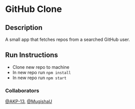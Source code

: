 # GitHub Clone

## Description

A small app that fetches repos from a searched GitHub user.

## Run Instructions
- Clone new repo to machine
- In new repo run `npm install`
- In new repo run `npm start`

### Collaborators

[@AKP-13](https://github.com/AKP-13), [@MugishaU](https://github.com/MugishaU)